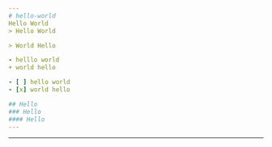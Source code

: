 ```yaml
---
# hello-world
Hello World
> Hello World

> World Hello

- helllo world
+ world hello

- [ ] hello world
- [x] world hello

## Hello
### Hello
#### Hello
---
```

---
